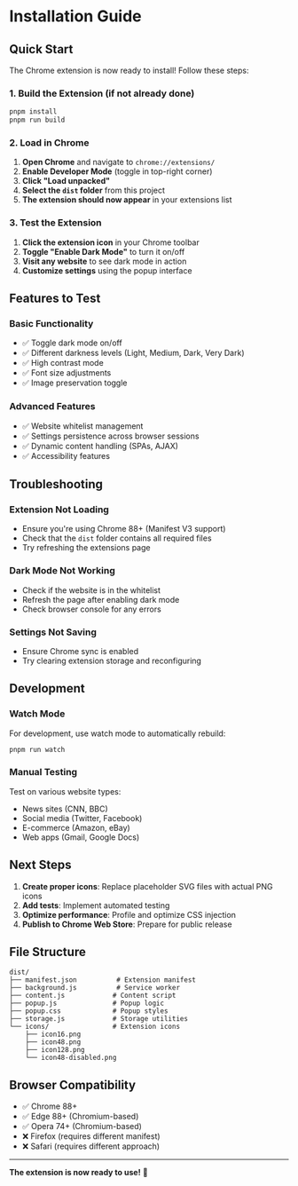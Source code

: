 # Installation Guide

## Quick Start

The Chrome extension is now ready to install! Follow these steps:

### 1. Build the Extension (if not already done)

```bash
pnpm install
pnpm run build
```

### 2. Load in Chrome

1. **Open Chrome** and navigate to `chrome://extensions/`
2. **Enable Developer Mode** (toggle in top-right corner)
3. **Click "Load unpacked"**
4. **Select the `dist` folder** from this project
5. **The extension should now appear** in your extensions list

### 3. Test the Extension

1. **Click the extension icon** in your Chrome toolbar
2. **Toggle "Enable Dark Mode"** to turn it on/off
3. **Visit any website** to see dark mode in action
4. **Customize settings** using the popup interface

## Features to Test

### Basic Functionality

- ✅ Toggle dark mode on/off
- ✅ Different darkness levels (Light, Medium, Dark, Very Dark)
- ✅ High contrast mode
- ✅ Font size adjustments
- ✅ Image preservation toggle

### Advanced Features

- ✅ Website whitelist management
- ✅ Settings persistence across browser sessions
- ✅ Dynamic content handling (SPAs, AJAX)
- ✅ Accessibility features

## Troubleshooting

### Extension Not Loading

- Ensure you're using Chrome 88+ (Manifest V3 support)
- Check that the `dist` folder contains all required files
- Try refreshing the extensions page

### Dark Mode Not Working

- Check if the website is in the whitelist
- Refresh the page after enabling dark mode
- Check browser console for any errors

### Settings Not Saving

- Ensure Chrome sync is enabled
- Try clearing extension storage and reconfiguring

## Development

### Watch Mode

For development, use watch mode to automatically rebuild:

```bash
pnpm run watch
```

### Manual Testing

Test on various website types:

- News sites (CNN, BBC)
- Social media (Twitter, Facebook)
- E-commerce (Amazon, eBay)
- Web apps (Gmail, Google Docs)

## Next Steps

1. **Create proper icons**: Replace placeholder SVG files with actual PNG icons
2. **Add tests**: Implement automated testing
3. **Optimize performance**: Profile and optimize CSS injection
4. **Publish to Chrome Web Store**: Prepare for public release

## File Structure

```
dist/
├── manifest.json          # Extension manifest
├── background.js          # Service worker
├── content.js            # Content script
├── popup.js              # Popup logic
├── popup.css             # Popup styles
├── storage.js            # Storage utilities
└── icons/                # Extension icons
    ├── icon16.png
    ├── icon48.png
    ├── icon128.png
    └── icon48-disabled.png
```

## Browser Compatibility

- ✅ Chrome 88+
- ✅ Edge 88+ (Chromium-based)
- ✅ Opera 74+ (Chromium-based)
- ❌ Firefox (requires different manifest)
- ❌ Safari (requires different approach)

---

**The extension is now ready to use!** 🎉
